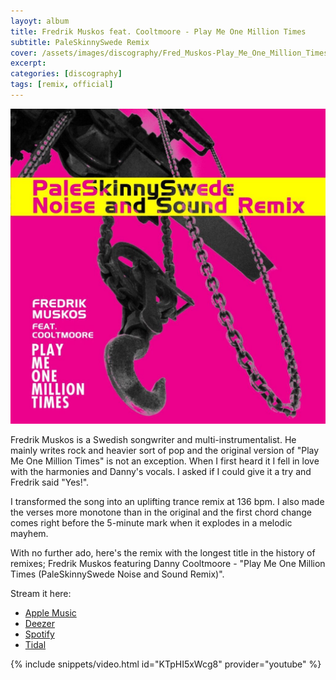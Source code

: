 ```yaml
---
layoyt: album
title: Fredrik Muskos feat. Cooltmoore - Play Me One Million Times
subtitle: PaleSkinnySwede Remix
cover: /assets/images/discography/Fred_Muskos-Play_Me_One_Million_Times_PaleSkinnySwede_Remix/Fred_Muskos_feat_Daniel_Cooltmoore-Play_Me_One_Million_Times_PaleSkinnySwede_Remix.jpg
excerpt: 
categories: [discography]
tags: [remix, official]
---
```


![Fredrik Muskos feat. Cooltmoore - Play Me One Million Times (PaleSkinnySwede Remix)](/assets/images/discography/Fred_Muskos-Play_Me_One_Million_Times_PaleSkinnySwede_Remix/Fred_Muskos_feat_Daniel_Cooltmoore-Play_Me_One_Million_Times_PaleSkinnySwede_Remix.jpg)

Fredrik Muskos is a Swedish songwriter and multi-instrumentalist. He mainly writes rock and heavier sort of pop and the original version of "Play Me One Million Times" is not an exception. When I first heard it I fell in love with the harmonies and Danny's vocals. I asked if I could give it a try and Fredrik said "Yes!".

I transformed the song into an uplifting trance remix at 136 bpm. I also made the verses more monotone than in the original and the first chord change comes right before the 5-minute mark when it explodes in a melodic mayhem.

With no further ado, here's the remix with the longest title in the history of remixes;
Fredrik Muskos featuring Danny Cooltmoore - "Play Me One Million Times (PaleSkinnySwede Noise and Sound Remix)".

Stream it here:
- [Apple Music](music.apple.com/us/album/play-me-one-million-times-feat-danny-cooltmoore-paleskinnyswede/1732942428)
- [Deezer](deezer.com/sv/album/552495112)
- [Spotify](open.spotify.com/album/4BdbIyUqhPT5wRQF1kGJAh?si=IA542tWbRl2z6D0lDNvJaA)
- [Tidal](tidal.com/browse/track/348098766)

{% include snippets/video.html id="KTpHI5xWcg8" provider="youtube" %}
